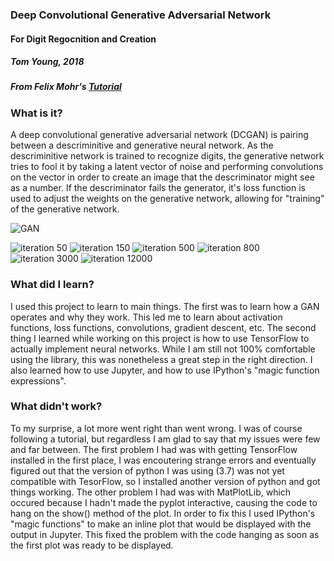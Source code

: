 ### Deep Convolutional Generative Adversarial Network
#### For Digit Regocnition and Creation
##### Tom Young, 2018
##### From Felix Mohr's [Tutorial](https://towardsdatascience.com/implementing-a-generative-adversarial-network-gan-dcgan-to-draw-human-faces-8291616904a)
### What is it?
A deep convolutional generative adversarial network (DCGAN) is pairing between a descriminitive and generative neural network. As the descriminitive network is trained to recognize digits, the generative network tries to fool it by taking a latent vector of noise and performing convolutions on the vector in order to create an image that the descriminator might see as a number. If the descriminator fails the generator, it's loss function is used to adjust the weights on the generative network, allowing for "training" of the generative network.

![GAN](http://www.shashwatverma.com/assets/images/gans-cover.jpg "GAN")

![iteration 50](https://imgur.com/envIF9e.jpg "50")
![iteration 150](https://imgur.com/e0uvADk.jpg "150")
![iteration 500](https://imgur.com/P2xANqR.jpg "500")
![iteration 800](https://imgur.com/4i9uRV9.jpg "800")
![iteration 3000](https://imgur.com/VxguyMA.jpg "3000")
![iteration 12000](https://imgur.com/W975hvX.jpg "12000")

### What did I learn?

I used this project to learn to main things. The first was to learn how a GAN operates and why they work. This led me to learn about activation functions, loss functions, convolutions, gradient descent, etc. The second thing I learned while working on this project is how to use TensorFlow to actually implement neural networks. While I am still not 100% comfortable using the library, this was nonetheless a great step in the right direction. I also learned how to use Jupyter, and how to use IPython's "magic function expressions".

### What didn't work?

To my surprise, a lot more went right than went wrong. I was of course following a tutorial, but regardless I am glad to say that my issues were few and far between. The first problem I had was with getting TensorFlow installed in the first place, I was encoutering strange errors and eventually figured out that the version of python I was using (3.7) was not yet compatible with TesorFlow, so I installed another version of python and got things working. The other problem I had was with MatPlotLib, which occured because I hadn't made the pyplot interactive, causing the code to hang on the show() method of the plot. In order to fix this I used IPython's "magic functions" to make an inline plot that would be displayed with the output in Jupyter. This fixed the problem with the code hanging as soon as the first plot was ready to be displayed.

